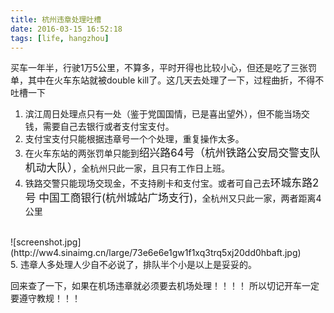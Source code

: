 ```yaml
---
title: 杭州违章处理吐槽
date: 2016-03-15 16:52:18
tags: [life, hangzhou]
---
```

买车一年半，行驶1万5公里，不算多，平时开得也比较小心，但还是吃了三张罚单，其中在火车东站就被double kill了。这几天去处理了一下，过程曲折，不得不吐槽一下

1. 滨江周日处理点只有一处（鉴于党国国情，已是喜出望外），但不能当场交钱，需要自己去银行或者支付宝支付。
2. 支付宝支付只能根据违章号一个个处理，重复操作太多。
3. 在火车东站的两张罚单只能到<big>绍兴路64号（杭州铁路公安局交警支队机动大队）</big>，全杭州只此一家，且只有工作日上班。
4. 铁路交警只能现场交现金，不支持刷卡和支付宝。或者可自己去<big>环城东路2号 中国工商银行(杭州城站广场支行)</big>，全杭州又只此一家，两者距离4公里
<br />
![screenshot.jpg](http://ww4.sinaimg.cn/large/73e6e6e1gw1f1xq3trq5xj20dd0hbaft.jpg)
<br />
5. 违章人多处理人少自不必说了，排队半个小是以上是妥妥的。


回来查了一下，如果在机场违章就必须要去机场处理！！！！ 所以切记开车一定要遵守教规！！！

